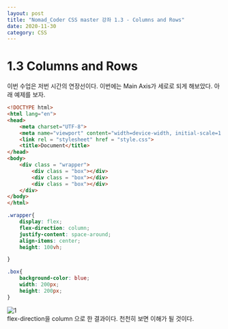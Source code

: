 ```yaml
---
layout: post
title: "Nomad_Coder CSS master 강좌 1.3 - Columns and Rows"
date: 2020-11-30
category: CSS
---
```

# 1.3 Columns and Rows
이번 수업은 저번 시간의 연장선이다. 이번에는 Main Axis가 세로로 되게 해보았다. 아래 예제를 보자.
```html
<!DOCTYPE html>
<html lang="en">
<head>
    <meta charset="UTF-8">
    <meta name="viewport" content="width=device-width, initial-scale=1.0">
    <link rel = "stylesheet" href = "style.css">
    <title>Document</title>
</head>
<body>
    <div class = "wrapper">
        <div class = "box"></div>
        <div class = "box"></div>
        <div class = "box"></div>
    </div>
</body>
</html>
```

```css
.wrapper{
    display: flex;
    flex-direction: column;
    justify-content: space-around;
    align-items: center;
    height: 100vh;

}

.box{
    background-color: blue;
    width: 200px;
    height: 200px;
}
```   
![1](https://user-images.githubusercontent.com/60607880/100725350-44494500-3407-11eb-9c61-3d3ef9d5021f.PNG)   
flex-direction을 column 으로 한 결과이다. 천천히 보면 이해가 될 것이다.
